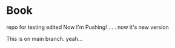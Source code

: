 # Book
repo for testing
edited
Now I'm Pushing!
.
.
.
now it's new version

This is on main branch. yeah...
